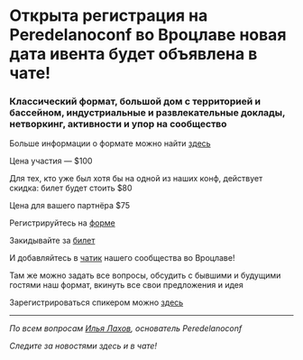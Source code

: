 # Открыта регистрация на **Peredelanoconf** во Вроцлаве новая дата ивента будет объявлена в чате!

### Классический формат, большой дом с территорией и бассейном, индустриальные и развлекательные доклады, нетворкинг, активности и упор на сообщество

Больше информации о формате можно найти [здесь](/./confs/standard.md)

Цена участия — $100

Для тех, кто уже был хотя бы на одной из наших конф, действует скидка: билет будет стоить $80

Цена для вашего партнёра $75

Регистрируйтесь на [форме]( https://docs.google.com/forms/d/1t6t4JsXQf8Xc28nl0J7n9Azzh1HBo1lryY1x8KoGyRk)

Закидывайте за [билет](/./guides/how-to-pay.md)

И добавляйтесь в [чатик](https://t.me/peredelano_wroclaw) нашего сообщества во Вроцлаве! 

Там же можно задать все вопросы, обсудить с бывшими и будущими гостями наш формат, вкинуть все свои предложения и идея

Зарегистрироваться спикером можно [здесь](/./guides/tech-speech.md)

---

_По всем вопросам [Илья Лахов](https://t.me/ilakhov), основатель Peredelanoconf_

_Следите за новостями здесь и в чате!_
